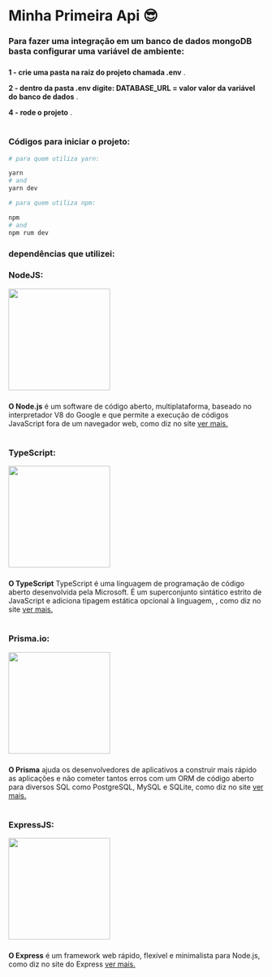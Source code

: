 # Minha Primeira Api 😎

###

### Para fazer uma integração em um banco de dados mongoDB basta configurar uma variável de ambiente:

###

**1 - crie uma pasta na raiz do projeto chamada .env** .

**2 - dentro da pasta .env digite: DATABASE_URL = valor valor da variável do banco de dados** .

**4 - rode o projeto** .

#

### Códigos para iniciar o projeto:

```bash 
# para quem utiliza yarn: 

yarn
# and
yarn dev

# para quem utiliza npm:

npm
# and
npm rum dev
```



### dependências que utilizei:

### NodeJS:

<div styles="display: grid; ;place-items: center; place-content:center; spacing:50px">
  <img src="https://upload.wikimedia.org/wikipedia/commons/thumb/7/7e/Node.js_logo_2015.svg/1280px-Node.js_logo_2015.svg.png" width="200px"/>
</div>

###

**O Node.js** é um software de código aberto, multiplataforma, baseado no interpretador V8 do Google e que permite a execução de códigos JavaScript fora de um navegador web, como diz no site [ver mais.](https://nodejs.org)

###
#

### TypeScript:

<div styles="display: grid; ;place-items: center; place-content:center; spacing:50px">
  <img src="https://upload.wikimedia.org/wikipedia/commons/thumb/4/4c/Typescript_logo_2020.svg/200px-Typescript_logo_2020.svg.png" width="200px"/>
</div>

###

**O TypeScript** TypeScript é uma linguagem de programação de código aberto desenvolvida pela Microsoft. É um superconjunto sintático estrito de JavaScript e adiciona tipagem estática opcional à linguagem, , como diz no site [ver mais.](https://www.typescriptlang.org)

###
#

### Prisma.io:

<div styles="display: grid; ;place-items: center; place-content:center; spacing:50px">
  <img src="https://tsed.io/prisma-2.svg" width="200px"/>
</div>

### 

**O Prisma** ajuda os desenvolvedores de aplicativos a construir mais rápido as aplicações e não
cometer tantos erros com um ORM de código aberto para diversos SQL como PostgreSQL, MySQL e SQLite, como diz no site [ver mais.](https://www.prisma.io)

### 
#

### ExpressJS:

<div styles="display: grid; ;place-items: center; place-content:center; spacing:50px">
  <img src="https://upload.wikimedia.org/wikipedia/commons/6/64/Expressjs.png" width="200px"/>
</div>

### 

**O Express** é um framework web rápido, flexível e minimalista para Node.js, como diz no site do Express [ver mais.](https://expressjs.com)

###
